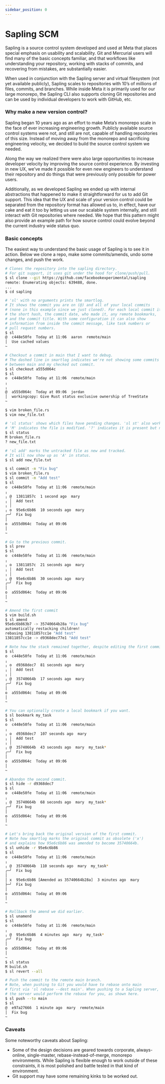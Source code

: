 ```yaml
---
sidebar_position: 0
---
```


# Sapling SCM

Sapling is a source control system developed and used at Meta that places special emphasis on usability and scalability. Git and Mercurial users will find many of the basic concepts familiar, and that workflows like understanding your repository, working with stacks of commits, and recovering from mistakes, are substantially easier.

When used in conjunction with the Sapling server and virtual filesystem (not yet available publicly), Sapling scales to repositories with 10’s of millions of files, commits, and branches. While inside Meta it is primarily used for our large monorepo, the Sapling CLI also supports cloning Git repositories and can be used by individual developers to work with GitHub, etc.

### Why make a new version control?

Sapling began 10 years ago as an effort to make Meta’s monorepo scale in the face of ever increasing engineering growth.  Publicly available source control systems were not, and still are not, capable of handling repositories of this size. Instead of moving away from the monorepo and sacrificing engineering velocity, we decided to build the source control system we needed.

Along the way we realized there were also large opportunities to increase developer velocity by improving the source control experience. By investing in new UX, we’ve made it possible for even new engineers to understand their repository and do things that were previously only possible for power users.

Additionally, as we developed Sapling we ended up with internal abstractions that happened to make it straightforward for us to add Git support. This idea that the UX and scale of your version control could be separated from the repository format has allowed us to, in effect, have our cake and eat it too by letting us use our scalable system internally, and still interact with Git repositories where needed.  We hope that this pattern might also provide an example path for how source control could evolve beyond the current industry wide status quo.

### Basic concepts

The easiest way to understand the basic usage of Sapling is to see it in action. Below we clone a repo, make some commits/amends, undo some changes, and push the work.

```bash
# Clones the repository into the sapling directory.
# For git support, it uses git under the hood for clone/push/pull.
$ sl clone --git https://github.com/facebookexperimental/sapling
remote: Enumerating objects: 639488, done.
...
$ cd sapling

# 'sl' with no arguments prints the smartlog.
# It shows the commit you are on (@) and all of your local commits
# (none in this example since we just cloned). For each local commit it shows
# the short hash, the commit date, who made it, any remote bookmarks,
# and the commit title. With some configuration it can also show
# information from inside the commit message, like task numbers or
# pull request numbers.
$ sl
@  c448e50fe  Today at 11:06  aaron  remote/main
│  Use cached values
~

# Checkout a commit in main that I want to debug.
# The dashed line in smartlog indicates we're not showing some commits
# between main and my checked out commit.
$ sl checkout a555d064c
$ sl
o  c448e50fe  Today at 11:06  remote/main
╷
╷
@  a555d064c  Today at 09:06  jordan
│  workingcopy: Give Rust status exclusive ownership of TreeState
~

$ vim broken_file.rs
$ vim new_file.txt

# 'sl status' shows which files have pending changes. 'sl st' also works.
# 'M' indicates the file is modified. '?' indicates it is present but not tracked.
$ sl status
M broken_file.rs
? new_file.txt

# 'sl add' marks the untracked file as new and tracked.
# It will now show up as 'A' in status.
$ sl add new_file.txt

$ sl commit -m "Fix bug"
$ vim broken_file.rs
$ sl commit -m "Add test"
$ sl
o  c448e50fe  Today at 11:06  remote/main
╷
╷ @  13811857c  1 second ago  mary
╷ │  Add test
╷ │
╷ o  95e6c6b86  10 seconds ago  mary
╭─╯  Fix bug
│
o  a555d064c  Today at 09:06
│
~

# Go to the previous commit.
$ sl prev
$ sl
o  c448e50fe  Today at 11:06  remote/main
╷
╷ o  13811857c  21 seconds ago  mary
╷ │  Add test
╷ │
╷ @  95e6c6b86  30 seconds ago  mary
╭─╯  Fix bug
│
o  a555d064c  Today at 09:06
│
~

# Amend the first commit
$ vim build.sh
$ sl amend
95e6c6b863b7 -> 35740664b28a "Fix bug"
automatically restacking children!
rebasing 13811857cc1e "Add test"
13811857cc1e -> d9368dec77e1 "Add test"

# Note how the stack remained together, despite editing the first commit.
$ sl
o  c448e50fe  Today at 11:06  remote/main
╷
╷ o  d9368dec7  81 seconds ago  mary
╷ │  Add test
╷ │
╷ @  35740664b  17 seconds ago  mary
╭─╯  Fix bug
│
o  a555d064c  Today at 09:06
│
~

# You can optionally create a local bookmark if you want.
$ sl bookmark my_task
$ sl
o  c448e50fe  Today at 11:06  remote/main
╷
╷ o  d9368dec7  107 seconds ago  mary
╷ │  Add test
╷ │
╷ @  35740664b  43 seconds ago  mary  my_task*
╭─╯  Fix bug
│
o  a555d064c  Today at 09:06
│
~

# Abandon the second commit.
$ sl hide -r d9368dec7
$ sl
o  c448e50fe  Today at 11:06  remote/main
╷
╷ @  35740664b  68 seconds ago  mary  my_task*
╭─╯  Fix bug
│
o  a555d064c  Today at 09:06
│
~

# Let's bring back the original version of the first commit.
# Note how smartlog marks the original commit as obsolete ('x')
# and explains how 95e6c6b86 was amended to become 35740664b.
$ sl unhide -r 95e6c6b86
$ sl
o  c448e50fe  Today at 11:06  remote/main
╷
╷ @  35740664b  110 seconds ago  mary  my_task*
╭─╯  Fix bug
│
│ x  95e6c6b86 [Amended as 35740664b28a]  3 minutes ago  mary
├─╯  Fix bug
│
o  a555d064c  Today at 09:06
│
~

# Rollback the amend we did earlier.
$ sl unamend
$ sl
o  c448e50fe  Today at 11:06  remote/main
╷
╷ @  95e6c6b86  4 minutes ago  mary  my_task*
╭─╯  Fix bug
│
o  a555d064c  Today at 09:06
│
~
$ sl status
M build.sh
$ sl revert --all

# Push the commit to the remote main branch.
# Note, when pushing to Git you would have to rebase onto main
# first via 'sl rebase --dest main'. When pushing to a Sapling server,
# the server would perform the rebase for you, as shown here.
$ sl push --to main
$ sl
@  e97a27666  1 minute ago  mary  remote/main
│  Fix bug
~
```

### Caveats

Some noteworthy caveats about Sapling:

* Some of the design decisions are geared towards corporate, always-online, single-master, rebase-instead-of-merge, monorepo environments.  While Sapling is flexible enough to work outside of these constraints, it is most polished and battle tested in that kind of environment.
* Git support may have some remaining kinks to be worked out.

###
